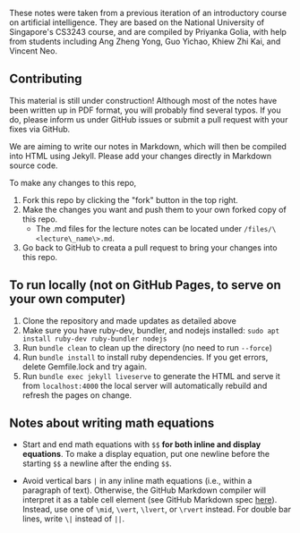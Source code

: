 These notes were taken from a previous iteration of an introductory course on artificial intelligence. They are based on the National University of Singapore's CS3243 course, and are compiled by Priyanka Golia, with help from students including Ang Zheng Yong, Guo Yichao, Khiew Zhi Kai, and Vincent Neo. 

## Contributing

This material is still under construction! Although most of the notes have been written up in PDF format, you will probably find several typos. If you do, please inform us under GitHub issues or submit a pull request with your fixes via GitHub.

We are aiming to write our notes in Markdown, which will then be compiled into HTML using Jekyll. Please add your changes directly in Markdown source code.

To make any changes to this repo,
1. Fork this repo by clicking the "fork" button in the top right.
1. Make the changes you want and push them to your own forked copy of this repo.
    * The .md files for the lecture notes can be located under `/files/\<lecture\_name\>.md`.
1. Go back to GitHub to creata a pull request to bring your changes into this repo.

## To run locally (not on GitHub Pages, to serve on your own computer)

1. Clone the repository and made updates as detailed above
1. Make sure you have ruby-dev, bundler, and nodejs installed: `sudo apt install ruby-dev ruby-bundler nodejs`
1. Run `bundle clean` to clean up the directory (no need to run `--force`)
1. Run `bundle install` to install ruby dependencies. If you get errors, delete Gemfile.lock and try again.
1. Run `bundle exec jekyll liveserve` to generate the HTML and serve it from `localhost:4000` the local server will automatically rebuild and refresh the pages on change.

## Notes about writing math equations

* Start and end math equations with `$$` **for both inline and display equations**. To make a display equation, put one newline before the starting `$$` a newline after the ending `$$`.

* Avoid vertical bars `|` in any inline math equations (i.e., within a paragraph of text). Otherwise, the GitHub Markdown compiler will interpret it as a table cell element (see GitHub Markdown spec [here](https://github.github.com/gfm/)). Instead, use one of `\mid`, `\vert`, `\lvert`, or `\rvert` instead. For double bar lines, write `\|` instead of `||`.

